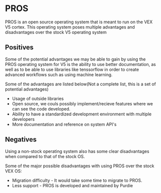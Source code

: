 # PROS

PROS is an open source operating system that is meant to run on the VEX V5 cortex. This operating system poses multiple advantages and disadvantages over the stock V5 operating system

## Positives
Some of the potential advantages we may be able to gain by using the PROS operating system for V5 is the ability to use better documentation, as well as to be able to use libraries like tenssorflow in order to create advanced workflows such as using machine learning.


Some of the advantages are listed below(Not a complete list, this is a set of potential advantages)
- Usage of outside libraries
- Open source, we couls possibly implement/recieve features where we can see the code developed.
- Ability to have a standardized development environment with multiple developers
- More documentation and reference on system API's

## Negatives

Using a non-stock operating system also has some clear disadvantages when compared to that of the stock OS.

Some of the major possible disadvantages with using PROS over the stock VEX OS: 
- Migration difficulty - It would take some time to migrate to PROS.
- Less support - PROS is developed and maintained by Purdie